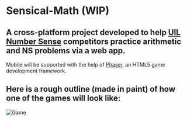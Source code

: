 # Sensical-Math (WIP)
## A cross-platform project developed to help [UIL Number Sense](https://www.uiltexas.org/academics/stem/number-sense) competitors practice arithmetic and NS problems via a web app. 
 Mobile will be supported with the help of [Phaser](https://phaser.io), an HTML5 game development framework.

## Here is a rough outline (made in paint) of how one of the games will look like: 
![Game](https://github.com/Izzy129/Sensical-Math/assets/25886371/48fdbbe9-719c-4d24-aa8b-962c900438aa)

